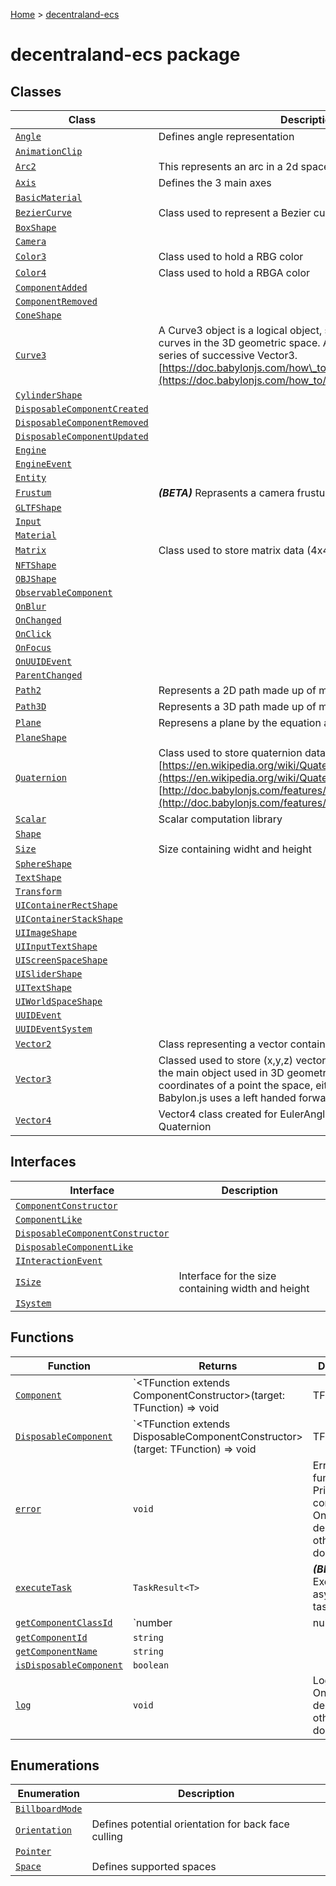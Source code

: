 [Home](./index) &gt; [decentraland-ecs](./decentraland-ecs.md)

# decentraland-ecs package

## Classes

|  Class | Description |
|  --- | --- |
|  [`Angle`](./decentraland-ecs.angle.md) | Defines angle representation |
|  [`AnimationClip`](./decentraland-ecs.animationclip.md) |  |
|  [`Arc2`](./decentraland-ecs.arc2.md) | This represents an arc in a 2d space. |
|  [`Axis`](./decentraland-ecs.axis.md) | Defines the 3 main axes |
|  [`BasicMaterial`](./decentraland-ecs.basicmaterial.md) |  |
|  [`BezierCurve`](./decentraland-ecs.beziercurve.md) | Class used to represent a Bezier curve |
|  [`BoxShape`](./decentraland-ecs.boxshape.md) |  |
|  [`Camera`](./decentraland-ecs.camera.md) |  |
|  [`Color3`](./decentraland-ecs.color3.md) | Class used to hold a RBG color |
|  [`Color4`](./decentraland-ecs.color4.md) | Class used to hold a RBGA color |
|  [`ComponentAdded`](./decentraland-ecs.componentadded.md) |  |
|  [`ComponentRemoved`](./decentraland-ecs.componentremoved.md) |  |
|  [`ConeShape`](./decentraland-ecs.coneshape.md) |  |
|  [`Curve3`](./decentraland-ecs.curve3.md) | A Curve3 object is a logical object, so not a mesh, to handle curves in the 3D geometric space. A Curve3 is designed from a series of successive Vector3. [https://doc.babylonjs.com/how\_to/how\_to\_use\_curve3](https://doc.babylonjs.com/how_to/how_to_use_curve3) |
|  [`CylinderShape`](./decentraland-ecs.cylindershape.md) |  |
|  [`DisposableComponentCreated`](./decentraland-ecs.disposablecomponentcreated.md) |  |
|  [`DisposableComponentRemoved`](./decentraland-ecs.disposablecomponentremoved.md) |  |
|  [`DisposableComponentUpdated`](./decentraland-ecs.disposablecomponentupdated.md) |  |
|  [`Engine`](./decentraland-ecs.engine.md) |  |
|  [`EngineEvent`](./decentraland-ecs.engineevent.md) |  |
|  [`Entity`](./decentraland-ecs.entity.md) |  |
|  [`Frustum`](./decentraland-ecs.frustum.md) | **_(BETA)_** Reprasents a camera frustum |
|  [`GLTFShape`](./decentraland-ecs.gltfshape.md) |  |
|  [`Input`](./decentraland-ecs.input.md) |  |
|  [`Material`](./decentraland-ecs.material.md) |  |
|  [`Matrix`](./decentraland-ecs.matrix.md) | Class used to store matrix data (4x4) |
|  [`NFTShape`](./decentraland-ecs.nftshape.md) |  |
|  [`OBJShape`](./decentraland-ecs.objshape.md) |  |
|  [`ObservableComponent`](./decentraland-ecs.observablecomponent.md) |  |
|  [`OnBlur`](./decentraland-ecs.onblur.md) |  |
|  [`OnChanged`](./decentraland-ecs.onchanged.md) |  |
|  [`OnClick`](./decentraland-ecs.onclick.md) |  |
|  [`OnFocus`](./decentraland-ecs.onfocus.md) |  |
|  [`OnUUIDEvent`](./decentraland-ecs.onuuidevent.md) |  |
|  [`ParentChanged`](./decentraland-ecs.parentchanged.md) |  |
|  [`Path2`](./decentraland-ecs.path2.md) | Represents a 2D path made up of multiple 2D points |
|  [`Path3D`](./decentraland-ecs.path3d.md) | Represents a 3D path made up of multiple 3D points |
|  [`Plane`](./decentraland-ecs.plane.md) | Represens a plane by the equation ax + by + cz + d = 0 |
|  [`PlaneShape`](./decentraland-ecs.planeshape.md) |  |
|  [`Quaternion`](./decentraland-ecs.quaternion.md) | Class used to store quaternion data [https://en.wikipedia.org/wiki/Quaternion](https://en.wikipedia.org/wiki/Quaternion) [http://doc.babylonjs.com/features/position,\_rotation,\_scaling](http://doc.babylonjs.com/features/position,_rotation,_scaling) |
|  [`Scalar`](./decentraland-ecs.scalar.md) | Scalar computation library |
|  [`Shape`](./decentraland-ecs.shape.md) |  |
|  [`Size`](./decentraland-ecs.size.md) | Size containing widht and height |
|  [`SphereShape`](./decentraland-ecs.sphereshape.md) |  |
|  [`TextShape`](./decentraland-ecs.textshape.md) |  |
|  [`Transform`](./decentraland-ecs.transform.md) |  |
|  [`UIContainerRectShape`](./decentraland-ecs.uicontainerrectshape.md) |  |
|  [`UIContainerStackShape`](./decentraland-ecs.uicontainerstackshape.md) |  |
|  [`UIImageShape`](./decentraland-ecs.uiimageshape.md) |  |
|  [`UIInputTextShape`](./decentraland-ecs.uiinputtextshape.md) |  |
|  [`UIScreenSpaceShape`](./decentraland-ecs.uiscreenspaceshape.md) |  |
|  [`UISliderShape`](./decentraland-ecs.uislidershape.md) |  |
|  [`UITextShape`](./decentraland-ecs.uitextshape.md) |  |
|  [`UIWorldSpaceShape`](./decentraland-ecs.uiworldspaceshape.md) |  |
|  [`UUIDEvent`](./decentraland-ecs.uuidevent.md) |  |
|  [`UUIDEventSystem`](./decentraland-ecs.uuideventsystem.md) |  |
|  [`Vector2`](./decentraland-ecs.vector2.md) | Class representing a vector containing 2 coordinates |
|  [`Vector3`](./decentraland-ecs.vector3.md) | Classed used to store (x,y,z) vector representation A Vector3 is the main object used in 3D geometry It can represent etiher the coordinates of a point the space, either a direction Reminder: Babylon.js uses a left handed forward facing system |
|  [`Vector4`](./decentraland-ecs.vector4.md) | Vector4 class created for EulerAngle class conversion to Quaternion |

## Interfaces

|  Interface | Description |
|  --- | --- |
|  [`ComponentConstructor`](./decentraland-ecs.componentconstructor.md) |  |
|  [`ComponentLike`](./decentraland-ecs.componentlike.md) |  |
|  [`DisposableComponentConstructor`](./decentraland-ecs.disposablecomponentconstructor.md) |  |
|  [`DisposableComponentLike`](./decentraland-ecs.disposablecomponentlike.md) |  |
|  [`IInteractionEvent`](./decentraland-ecs.iinteractionevent.md) |  |
|  [`ISize`](./decentraland-ecs.isize.md) | Interface for the size containing width and height |
|  [`ISystem`](./decentraland-ecs.isystem.md) |  |

## Functions

|  Function | Returns | Description |
|  --- | --- | --- |
|  [`Component`](./decentraland-ecs.component.md) | `<TFunction extends ComponentConstructor<any>>(target: TFunction) => void | TFunction` |  |
|  [`DisposableComponent`](./decentraland-ecs.disposablecomponent.md) | `<TFunction extends DisposableComponentConstructor<any>>(target: TFunction) => void | TFunction` |  |
|  [`error`](./decentraland-ecs.error.md) | `void` | Error function. Prints a console error. Only works in debug mode, otherwise it does nothing. |
|  [`executeTask`](./decentraland-ecs.executetask.md) | `TaskResult<T>` | **_(BETA)_** Executes an asynchronous task |
|  [`getComponentClassId`](./decentraland-ecs.getcomponentclassid.md) | `number | null` |  |
|  [`getComponentId`](./decentraland-ecs.getcomponentid.md) | `string` |  |
|  [`getComponentName`](./decentraland-ecs.getcomponentname.md) | `string` |  |
|  [`isDisposableComponent`](./decentraland-ecs.isdisposablecomponent.md) | `boolean` |  |
|  [`log`](./decentraland-ecs.log.md) | `void` | Log function. Only works in debug mode, otherwise it does nothing. |

## Enumerations

|  Enumeration | Description |
|  --- | --- |
|  [`BillboardMode`](./decentraland-ecs.billboardmode.md) |  |
|  [`Orientation`](./decentraland-ecs.orientation.md) | Defines potential orientation for back face culling |
|  [`Pointer`](./decentraland-ecs.pointer.md) |  |
|  [`Space`](./decentraland-ecs.space.md) | Defines supported spaces |

